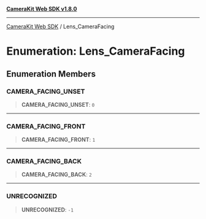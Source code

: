 [**CameraKit Web SDK v1.8.0**](../README.md)

***

[CameraKit Web SDK](../globals.md) / Lens\_CameraFacing

# Enumeration: Lens\_CameraFacing

## Enumeration Members

### CAMERA\_FACING\_UNSET

> **CAMERA\_FACING\_UNSET**: `0`

***

### CAMERA\_FACING\_FRONT

> **CAMERA\_FACING\_FRONT**: `1`

***

### CAMERA\_FACING\_BACK

> **CAMERA\_FACING\_BACK**: `2`

***

### UNRECOGNIZED

> **UNRECOGNIZED**: `-1`
